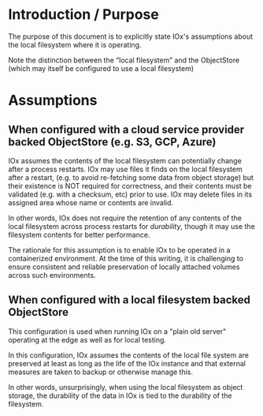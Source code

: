 # Introduction / Purpose

The purpose of this document is to explicitly state IOx's assumptions about the local filesystem where it is operating.

Note the distinction between the “local filesystem” and the ObjectStore (which may itself be configured to use a local filesystem)

# Assumptions

## When configured with a cloud service provider backed ObjectStore (e.g. S3, GCP, Azure)
IOx assumes the contents of the local filesystem can potentially change after a process restarts. IOx may use files it finds on the local filesystem after a restart, (e.g. to avoid re-fetching some data from object storage) but their existence is NOT required for correctness, and their contents must be validated (e.g. with a checksum, etc) prior to use. IOx may delete files in its assigned area whose name or contents are invalid.

In other words, IOx does not require the retention of any contents of the local filesystem across process restarts for *durability*, though it may use the filesystem contents for better performance.


The rationale for this assumption is to enable IOx to be operated in a containerized environment. At the time of this writing, it is challenging to ensure consistent and reliable preservation of locally attached volumes across such environments.

## When configured with a local filesystem backed ObjectStore

This configuration is used when running IOx on a "plain old server" operating at the edge as well as for local testing.

In this configuration, IOx assumes the contents of the local file system are preserved at least as long as the life of the IOx instance and that external measures are taken to backup or otherwise manage this.

In other words, unsurprisingly, when using the local filesystem as object storage, the durability of the data in IOx is tied to the durability of the filesystem.
